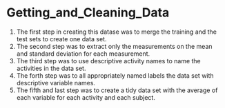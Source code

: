 Getting_and_Cleaning_Data
=========================
1. The first step in creating this datase was to merge the training and the test sets to create one data set.
2. The second step was to extract only the measurements on the mean and standard deviation for each measurement. 
3. The third step was to use descriptive activity names to name the activities in the data set.
4. The forth step was to all appropriately named labels the data set with descriptive variable names. 
5. The fifth and last step was to create a tidy data set with the average of each variable for each activity and each subject. 

